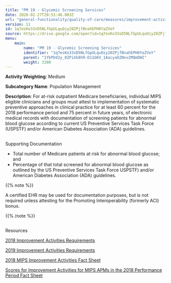 ```yaml
---
title: "PM 19 - Glycemic Screening Services"
date: 2020-02-27T20:53:46.003Z
url: "general-functionality/quality-of-care/measures/improvement-activities-measures/2018-improvement-acti_33.html"
version: 11
id: 1q7esKo33sD5NLfGpULquOiy20ZPjfBnahEPH0YaZVoY
source: https://drive.google.com/open?id=1q7esKo33sD5NLfGpULquOiy20ZPjfBnahEPH0YaZVoY
menu:
    main:
        name: "PM 19 - Glycemic Screening Services"
        identifier: "1q7esKo33sD5NLfGpULquOiy20ZPjfBnahEPH0YaZVoY"
        parent: "1YbPb92y_0ZPiXk8hR-D11GKV_1AacyaOZNnv2MQmDWI"
        weight: 3380
---
```









**Activity Weighting**: Medium

**Subcategory Name**: Population Management

**Description**: For at-risk outpatient Medicare beneficiaries, individual MIPS eligible clinicians and groups must attest to implementation of systematic preventive approaches in clinical practice for at least 60 percent for the 2018 performance period and 75 percent in future years, of electronic medical records with documentation of screening patients for abnormal blood glucose according to current US Preventive Services Task Force (USPSTF) and/or American Diabetes Association (ADA) guidelines.







## 

Supporting Documentation

* Total number of Medicare patients at risk for abnormal blood glucose; and 
* Percentage of that total screened for abnormal blood glucose as outlined by the US Preventive Services Task Force USPSTF) and/or American Diabetes Association (ADA) guidelines. 

{{% note %}}

A certified EHR may be used for documentation purposes, but is not required unless attesting for the Promoting Interoperability (formerly ACI) bonus.

{{% /note %}}


## 

Resources

[2018 Improvement Activities Requirements](https://qpp.cms.gov/mips/improvement-activities?py=2018)

[2019 Improvement Activities Requirements](https://qpp.cms.gov/mips/improvement-activities?py=2019)

[2018 MIPS Improvement Activities Fact Sheet](https://qpp.cms.gov/resource/2018%20MIPS%20Improvement%20Activities%20Fact%20Sheet)

[Scores for Improvement Activities for MIPS APMs in the 2018 Performance Period Fact Sheet](https://qpp.cms.gov/resource/2018%20MIPS%20APMs%20improvement%20Activities%20scores%20fact%20sheet)

